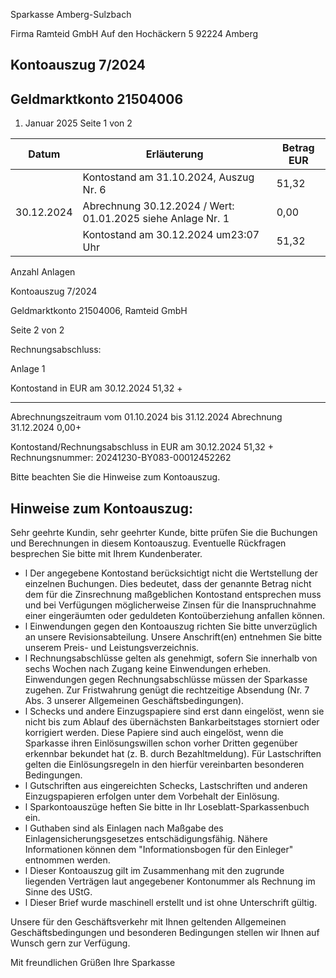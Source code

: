 Sparkasse Amberg-Sulzbach

<!-- image -->

Firma Ramteid GmbH Auf den Hochäckern 5 92224 Amberg

## Kontoauszug 7/2024

## Geldmarktkonto 21504006

1. Januar 2025 Seite 1 von 2

| Datum      | Erläuterung                                                 | Betrag EUR   |
|------------|-------------------------------------------------------------|--------------|
|            | Kontostand am 31.10.2024, Auszug Nr. 6                      | 51,32        |
| 30.12.2024 | Abrechnung 30.12.2024 / Wert: 01.01.2025 siehe Anlage Nr. 1 | 0,00         |
|            | Kontostand am 30.12.2024 um23:07 Uhr                        | 51,32        |

Anzahl Anlagen

<!-- image -->

Kontoauszug 7/2024

Geldmarktkonto 21504006,   Ramteid GmbH

Seite 2 von 2

Rechnungsabschluss:

Anlage     1

Kontostand in EUR am 30.12.2024                                    51,32 +

--------------

Abrechnungszeitraum vom 01.10.2024 bis 31.12.2024 Abrechnung 31.12.2024                                                0,00+

Kontostand/Rechnungsabschluss in EUR am 30.12.2024                 51,32 + Rechnungsnummer: 20241230-BY083-00012452262

Bitte beachten Sie die Hinweise zum Kontoauszug.

## Hinweise zum Kontoauszug:

Sehr geehrte Kundin, sehr geehrter Kunde, bitte prüfen Sie die Buchungen und Berechnungen in diesem Kontoauszug. Eventuelle Rückfragen besprechen Sie bitte mit Ihrem Kundenberater.

- l Der angegebene Kontostand berücksichtigt nicht die Wertstellung der einzelnen Buchungen. Dies bedeutet, dass der genannte Betrag nicht dem für die Zinsrechnung maßgeblichen Kontostand entsprechen muss und bei Verfügungen möglicherweise Zinsen für die Inanspruchnahme einer eingeräumten oder geduldeten Kontoüberziehung anfallen können.
- l Einwendungen gegen den Kontoauszug richten Sie bitte unverzüglich an unsere Revisionsabteilung. Unsere Anschrift(en) entnehmen Sie bitte unserem Preis- und Leistungsverzeichnis.
- l Rechnungsabschlüsse gelten als genehmigt, sofern Sie innerhalb von sechs Wochen nach Zugang keine Einwendungen erheben. Einwendungen gegen Rechnungsabschlüsse müssen der Sparkasse zugehen. Zur Fristwahrung genügt die rechtzeitige Absendung (Nr. 7 Abs. 3 unserer Allgemeinen Geschäftsbedingungen).
- l Schecks und andere Einzugspapiere sind erst dann eingelöst, wenn sie nicht bis zum Ablauf des übernächsten Bankarbeitstages storniert oder korrigiert werden. Diese Papiere sind auch eingelöst, wenn die Sparkasse ihren Einlösungswillen schon vorher Dritten gegenüber erkennbar bekundet hat (z. B. durch Bezahltmeldung). Für Lastschriften gelten die Einlösungsregeln in den hierfür vereinbarten besonderen Bedingungen.
- l Gutschriften aus eingereichten Schecks, Lastschriften und anderen Einzugspapieren erfolgen unter dem Vorbehalt der Einlösung.
- l Sparkontoauszüge heften Sie bitte in Ihr Loseblatt-Sparkassenbuch ein.
- l Guthaben sind als Einlagen nach Maßgabe des Einlagensicherungsgesetzes entschädigungsfähig. Nähere Informationen können dem "Informationsbogen für den Einleger" entnommen werden.
- l Dieser Kontoauszug gilt im Zusammenhang mit den zugrunde liegenden Verträgen laut angegebener Kontonummer als Rechnung im Sinne des UStG.
- l Dieser Brief wurde maschinell erstellt und ist ohne Unterschrift gültig.

Unsere für den Geschäftsverkehr mit Ihnen geltenden Allgemeinen Geschäftsbedingungen und besonderen Bedingungen stellen wir Ihnen auf Wunsch gern zur Verfügung.

Mit freundlichen Grüßen Ihre Sparkasse